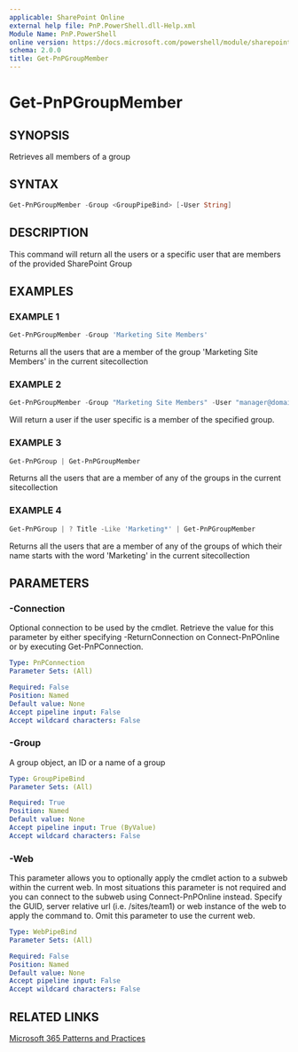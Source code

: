 ```yaml
---
applicable: SharePoint Online
external help file: PnP.PowerShell.dll-Help.xml
Module Name: PnP.PowerShell
online version: https://docs.microsoft.com/powershell/module/sharepoint-pnp/get-pnpgroupmember
schema: 2.0.0
title: Get-PnPGroupMember
---
```


# Get-PnPGroupMember

## SYNOPSIS
Retrieves all members of a group

## SYNTAX

```powershell
Get-PnPGroupMember -Group <GroupPipeBind> [-User String]
```

## DESCRIPTION
This command will return all the users or a specific user that are members of the provided SharePoint Group

## EXAMPLES

### EXAMPLE 1
```powershell
Get-PnPGroupMember -Group 'Marketing Site Members'
```

Returns all the users that are a member of the group 'Marketing Site Members' in the current sitecollection

### EXAMPLE 2
```powershell
Get-PnPGroupMember -Group "Marketing Site Members" -User "manager@domain.com"
```

Will return a user if the user specific is a member of the specified group.

### EXAMPLE 3
```powershell
Get-PnPGroup | Get-PnPGroupMember
```

Returns all the users that are a member of any of the groups in the current sitecollection

### EXAMPLE 4
```powershell
Get-PnPGroup | ? Title -Like 'Marketing*' | Get-PnPGroupMember
```

Returns all the users that are a member of any of the groups of which their name starts with the word 'Marketing' in the current sitecollection

## PARAMETERS

### -Connection
Optional connection to be used by the cmdlet. Retrieve the value for this parameter by either specifying -ReturnConnection on Connect-PnPOnline or by executing Get-PnPConnection.

```yaml
Type: PnPConnection
Parameter Sets: (All)

Required: False
Position: Named
Default value: None
Accept pipeline input: False
Accept wildcard characters: False
```

### -Group
A group object, an ID or a name of a group

```yaml
Type: GroupPipeBind
Parameter Sets: (All)

Required: True
Position: Named
Default value: None
Accept pipeline input: True (ByValue)
Accept wildcard characters: False
```

### -Web
This parameter allows you to optionally apply the cmdlet action to a subweb within the current web. In most situations this parameter is not required and you can connect to the subweb using Connect-PnPOnline instead. Specify the GUID, server relative url (i.e. /sites/team1) or web instance of the web to apply the command to. Omit this parameter to use the current web.

```yaml
Type: WebPipeBind
Parameter Sets: (All)

Required: False
Position: Named
Default value: None
Accept pipeline input: False
Accept wildcard characters: False
```

## RELATED LINKS

[Microsoft 365 Patterns and Practices](https://aka.ms/m365pnp)